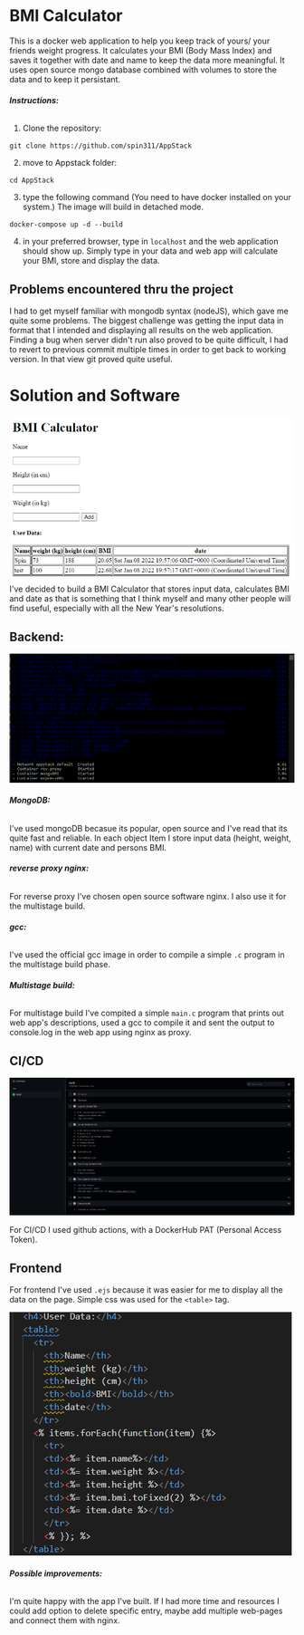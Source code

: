 # BMI Calculator
This is a docker web application to help you keep track of yours/ your friends weight progress.
 It calculates your BMI (Body Mass Index) and saves it together with date and name to keep the data more meaningful.
 It uses open source mongo database combined with volumes to store the data and to keep it persistant.

###### **Instructions:**

1. Clone the repository:
```Shell 
git clone https://github.com/spin311/AppStack
```
2. move to Appstack folder:
```Shell 
cd AppStack
```

3. type the following command (You need to have docker installed on your system.) The image will build in detached mode.
```Shell 
docker-compose up -d --build
```
4. in your preferred browser, type in ```localhost``` and the web application should show up.
Simply type in your data and web app will calculate your BMI, store and display the data.

## Problems encountered thru the project

I had to get myself familiar with mongodb syntax (nodeJS), which gave me quite some problems. 
The biggest challenge was getting the input data in format that I intended and displaying all results on the web application.
Finding a bug when server didn't run also proved to be quite difficult, I had to revert to previous commit multiple times in order to get back to working version. In that view git proved quite useful.

# Solution and Software
![Solution](./pictures/Solution.png?raw=true "Solution")
<br>
I've decided to build a BMI Calculator that stores input data, calculates BMI and date as that is something that I think myself and many other people will find useful, especially with all the New Year's resolutions. 
## **Backend:**
![cmd](pictures/cmd.png?raw=true "cmd")
###### **MongoDB:**
I've used mongoDB becasue its popular, open source and I've read that its quite fast and reliable.
In each object Item I store input data (height, weight, name) with current date and persons BMI.

###### **reverse proxy nginx:**
For reverse proxy I've chosen open source software nginx. I also use it for the multistage build.

###### **gcc:**
I've used the official gcc image in order to compile a simple ```.c``` program in the multistage build phase.

###### **Multistage build:**
For multistage build I've compited a simple ```main.c``` program that prints out web app's descriptions, used a gcc to compile it and sent the output to console.log in the web app using nginx as proxy.

## **CI/CD**
![CI/CD](./pictures/CICD.png?raw=true "CI/CD")

For CI/CD I used github actions, with a DockerHub PAT (Personal Access Token).

## **Frontend**
For frontend I've used ```.ejs``` because it was easier for me to display all the data on the page. 
Simple css was used for the ```<table>``` tag.
<br>

![Frontend](pictures/Frontend.png?raw=true "Frontend")

###### **Possible improvements:**
I'm quite happy with the app I've built. If I had more time and resources I could add option to delete specific entry, maybe add multiple web-pages and connect them with nginx. 
